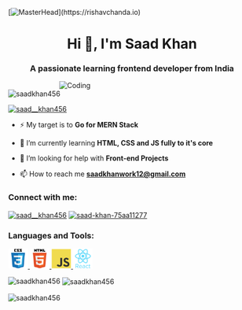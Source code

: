 [![MasterHead](https://1.bp.blogspot.com/-7A4WynwLsM...)](https://rishavchanda.io)
<h1 align="center">Hi 👋, I'm Saad Khan</h1>
<h3 align="center">A passionate learning frontend developer from India</h3>
<img align="right" alt="Coding" width="400" src="https://cdn.dribbble.com/users/1162077/screenshots/3848914/programmer.gif">


<p align="left"> <img src="https://komarev.com/ghpvc/?username=saadkhan456&label=Profile%20views&color=0e75b6&style=flat" alt="saadkhan456" /> </p>

<p align="left"> <a href="https://twitter.com/saad__khan456" target="blank"><img src="https://img.shields.io/twitter/follow/saad__khan456?logo=twitter&style=for-the-badge" alt="saad__khan456" /></a> </p>

- ⚡ My target is to **Go for MERN Stack**

- 🌱 I’m currently learning **HTML, CSS and JS fully to it's core**

- 🤝 I’m looking for help with **Front-end Projects**

- 📫 How to reach me **saadkhanwork12@gmail.com**

<h3 align="left">Connect with me:</h3>
<p align="left">
<a href="https://twitter.com/saad__khan456" target="blank"><img align="center" src="https://raw.githubusercontent.com/rahuldkjain/github-profile-readme-generator/master/src/images/icons/Social/twitter.svg" alt="saad__khan456" height="30" width="40" /></a>
<a href="https://linkedin.com/in/saad-khan-75aa11277" target="blank"><img align="center" src="https://raw.githubusercontent.com/rahuldkjain/github-profile-readme-generator/master/src/images/icons/Social/linked-in-alt.svg" alt="saad-khan-75aa11277" height="30" width="40" /></a>
</p>

<h3 align="left">Languages and Tools:</h3>
<p align="left"> <a href="https://www.w3schools.com/css/" target="_blank" rel="noreferrer"> <img src="https://raw.githubusercontent.com/devicons/devicon/master/icons/css3/css3-original-wordmark.svg" alt="css3" width="40" height="40"/> </a> <a href="https://www.w3.org/html/" target="_blank" rel="noreferrer"> <img src="https://raw.githubusercontent.com/devicons/devicon/master/icons/html5/html5-original-wordmark.svg" alt="html5" width="40" height="40"/> </a> <a href="https://developer.mozilla.org/en-US/docs/Web/JavaScript" target="_blank" rel="noreferrer"> <img src="https://raw.githubusercontent.com/devicons/devicon/master/icons/javascript/javascript-original.svg" alt="javascript" width="40" height="40"/> </a> <a href="https://reactjs.org/" target="_blank" rel="noreferrer"> <img src="https://raw.githubusercontent.com/devicons/devicon/master/icons/react/react-original-wordmark.svg" alt="react" width="40" height="40"/> </a> </p>

<p><img align="left" src="https://github-readme-stats.vercel.app/api/top-langs?username=saadkhan456&show_icons=true&locale=en&layout=compact" alt="saadkhan456" /></p>

<p>&nbsp;<img align="center" src="https://github-readme-stats.vercel.app/api?username=saadkhan456&show_icons=true&locale=en" alt="saadkhan456" /></p>

<p><img align="center" src="https://github-readme-streak-stats.herokuapp.com/?user=saadkhan456&" alt="saadkhan456" /></p>
